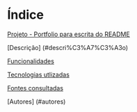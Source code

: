 # Índice 

[Projeto - Portfolio para escrita do README](#projeto---portfolio-para-escrita-do-readme)

[Descrição] (#descri%C3%A7%C3%A3o)

[Funcionalidades](#funcionalidades)

[Tecnologias utlizadas](#tecnologias-utlizadas)

[Fontes consultadas](#fontes-consultadas)

[Autores] (#autores)